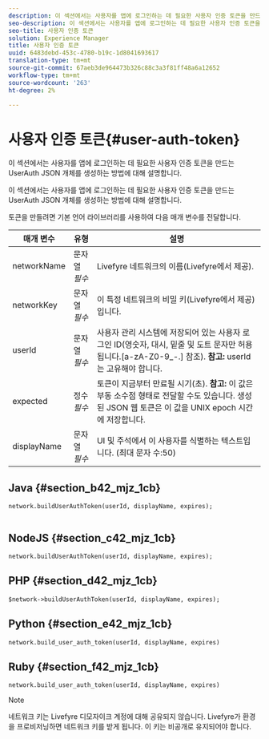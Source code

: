```yaml
---
description: 이 섹션에서는 사용자를 앱에 로그인하는 데 필요한 사용자 인증 토큰을 만드는 UserAuth JSON 개체를 생성하는 방법에 대해 설명합니다.
seo-description: 이 섹션에서는 사용자를 앱에 로그인하는 데 필요한 사용자 인증 토큰을 만드는 UserAuth JSON 개체를 생성하는 방법에 대해 설명합니다.
seo-title: 사용자 인증 토큰
solution: Experience Manager
title: 사용자 인증 토큰
uuid: 6483debd-453c-4780-b19c-1d8041693617
translation-type: tm+mt
source-git-commit: 67aeb3de964473b326c88c3a3f81ff48a6a12652
workflow-type: tm+mt
source-wordcount: '263'
ht-degree: 2%

---
```



# 사용자 인증 토큰{#user-auth-token}

이 섹션에서는 사용자를 앱에 로그인하는 데 필요한 사용자 인증 토큰을 만드는 UserAuth JSON 개체를 생성하는 방법에 대해 설명합니다.

이 섹션에서는 사용자를 앱에 로그인하는 데 필요한 사용자 인증 토큰을 만드는 UserAuth JSON 개체를 생성하는 방법에 대해 설명합니다.

토큰을 만들려면 기본 언어 라이브러리를 사용하여 다음 매개 변수를 전달합니다.

| 매개 변수 | 유형 | 설명 |
|---|---|---|
| networkName | 문자열 *필수* | Livefyre 네트워크의 이름(Livefyre에서 제공). |
| networkKey | 문자열 *필수* | 이 특정 네트워크의 비밀 키(Livefyre에서 제공)입니다. |
| userId | 문자열 *필수* | 사용자 관리 시스템에 저장되어 있는 사용자 로그인 ID(영숫자, 대시, 밑줄 및 도트 문자만 허용됩니다.[a-zA-Z0-9_-.] 참조). **참고:** userId는 고유해야 합니다. |
| expected | 정수 *필수* | 토큰이 지금부터 만료될 시기(초). **참고:** 이 값은 부동 소수점 형태로 전달할 수도 있습니다. 생성된 JSON 웹 토큰은 이 값을 UNIX epoch 시간에 저장합니다. |
| displayName | 문자열 *필수* | UI 및 주석에서 이 사용자를 식별하는 텍스트입니다. (최대 문자 수:50) |

## Java {#section_b42_mjz_1cb}

```
network.buildUserAuthToken(userId, displayName, expires); 
 
```

## NodeJS {#section_c42_mjz_1cb}

```
network.buildUserAuthToken(userId, displayName, expires); 
```

## PHP {#section_d42_mjz_1cb}

```
$network->buildUserAuthToken(userId, displayName, expires); 
```

## Python {#section_e42_mjz_1cb}

```
network.build_user_auth_token(userId, displayName, expires) 
```

## Ruby {#section_f42_mjz_1cb}

```
network.build_user_auth_token(userId, displayName, expires) 
```

>[!NOTE]
>
>네트워크 키는 Livefyre 디모자이크 계정에 대해 공유되지 않습니다. Livefyre가 환경을 프로비저닝하면 네트워크 키를 받게 됩니다. 이 키는 비공개로 유지되어야 합니다.

